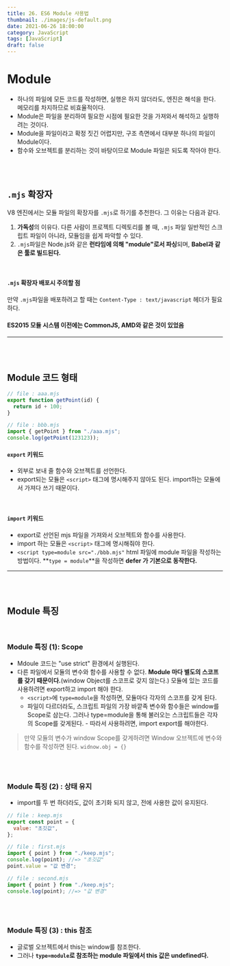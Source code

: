 ```yaml
---
title: 26. ES6 Module 사용법
thumbnail: ./images/js-default.png
date: 2021-06-26 18:00:00
category: JavaScript
tags: [JavaScript]
draft: false
---
```



# Module

- 하나의 파일에 모든 코드를 작성하면, 실행은 하지 않더라도, 엔진은 해석을 한다. 메모리를 차지하므로 비효율적이다.
- Module은 파일을 분리하여 필요한 시점에 필요한 것을 가져와서 해석하고 실행하려는 것이다.
- Module을 파일이라고 확정 짓긴 어렵지만, 구조 측면에서 대부분 하나의 파일이 Module이다.
- 함수와 오브젝트를 분리하는 것이 바탕이므로 Module 파일은 되도록 작아야 한다.

<br>
<br>

## `.mjs` 확장자

V8 엔진에서는 모듈 파일의 확장자를 `.mjs`로 하기를 추천한다. 그 이유는 다음과 같다.

1. **가독성**의 이유다. 다른 사람이 프로젝트 디렉토리를 볼 때, `.mjs` 파일 일반적인 스크립트 파일이 아니라, 모듈임을 쉽게 파악할 수 있다.
2. `.mjs`파일은 Node.js와 같은 **런타임에 의해 "module"로서 파싱**되며, **Babel과 같은 툴로 빌드된다.**

<br>

#### `.mjs` 확장자 배포시 주의할 점

만약 `.mjs`파일을 배포하려고 할 때는 `Content-Type : text/javascript` 헤더가 필요하다.

#### ES2015 모듈 시스템 이전에는 CommonJS, AMD와 같은 것이 있었음

<hr>
<br>
<br>

## Module 코드 형태

```javascript
// file : aaa.mjs
export function getPoint(id) {
  return id + 100;
}

// file : bbb.mjs
import { getPoint } from "./aaa.mjs";
console.log(getPoint(123123));
```

#### `export` 키워드

- 외부로 보내 줄 함수와 오브젝트를 선언한다.
- export되는 모듈은 `<script>` 태그에 명시해주지 않아도 된다. import하는 모듈에서 가져다 쓰기 때문이다.

<br>

#### `import` 키워드

- export로 선언된 mjs 파일을 가져와서 오브젝트와 함수를 사용한다.
- import 하는 모듈은 `<script>` 태그에 명시해줘야 한다.
- `<script type=module src="./bbb.mjs"`
  html 파일에 module 파일을 작성하는 방법이다. **`type = module`**을 작성하면 **defer 가 기본으로 동작한다.**

<hr>
<br>
<br>

## Module 특징

<br>

### Module 특징 (1): Scope

- Mdoule 코드는 "use strict" 환경에서 실행된다.
- 다른 파일에서 모듈의 변수와 함수를 사용할 수 없다. **Module 마다 별도의 스코프를 갖기 때문이다.**(window Object를 스코프로 갖지 않는다.) 모듈에 있는 코드를 사용하려면 export하고 import 해야 한다.
  - `<script>`에 `type=module`을 작성하면, 모듈마다 각자의 스코프를 갖게 된다.
  - 파일이 다르더라도, 스크립트 파일의 가장 바깥족 변수와 함수들은 window를 Scope로 삼는다. 그러나 type=module을 통해 불러오는 스크립트들은 각자의 Scope를 갖게된다. - 따라서 사용하려면, import export를 해야한다.

> 만약 모듈의 변수가 window Scope를 갖게하려면 Window 오브젝트에 변수와 함수를 작성하면 된다. `widnow.obj = {}`

<br>
<br>

### Module 특징 (2) : 상태 유지

- import를 두 번 하더라도, 값이 초기화 되지 않고, 전에 사용한 값이 유지된다.

```javascript
// file : keep.mjs
export const point = {
  value: "초깃값",
};

// file : first.mjs
import { point } from "./keep.mjs";
console.log(point); //=> "초깃값"
point.value = "값 변경";

// file : second.mjs
import { point } from "./keep.mjs";
console.log(point); //=> "값 변경"
```

<br>
<br>

### Module 특징 (3) : this 참조

- 글로벌 오브젝트에서 this는 window를 참조한다.
- 그러나 **`type=module`로 참조하는 module 파일에서 this 값은 undefined다.**
